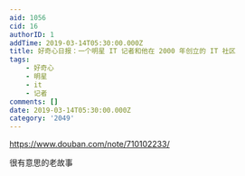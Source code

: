 ```yaml
---
aid: 1056
cid: 16
authorID: 1
addTime: 2019-03-14T05:30:00.000Z
title: 好奇心日报：一个明星 IT 记者和他在 2000 年创立的 IT 社区
tags:
    - 好奇心
    - 明星
    - it
    - 记者
comments: []
date: 2019-03-14T05:30:00.000Z
category: '2049'
---
```


https://www.douban.com/note/710102233/

很有意思的老故事
